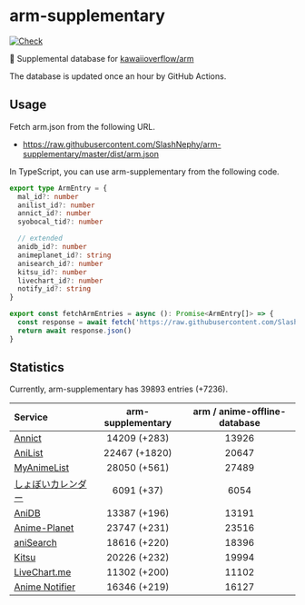 # arm-supplementary

[![Check](https://github.com/SlashNephy/arm-supplementary/actions/workflows/check-node.yml/badge.svg)](https://github.com/SlashNephy/arm-supplementary/actions/workflows/check-node.yml)

💊 Supplemental database for [kawaiioverflow/arm](https://github.com/kawaiioverflow/arm)

The database is updated once an hour by GitHub Actions.

## Usage

Fetch arm.json from the following URL.

- https://raw.githubusercontent.com/SlashNephy/arm-supplementary/master/dist/arm.json

In TypeScript, you can use arm-supplementary from the following code.

```TypeScript
export type ArmEntry = {
  mal_id?: number
  anilist_id?: number
  annict_id?: number
  syobocal_tid?: number

  // extended
  anidb_id?: number
  animeplanet_id?: string
  anisearch_id?: number
  kitsu_id?: number
  livechart_id?: number
  notify_id?: string
}

export const fetchArmEntries = async (): Promise<ArmEntry[]> => {
  const response = await fetch('https://raw.githubusercontent.com/SlashNephy/arm-supplementary/master/dist/arm.json')
  return await response.json()
}
```

## Statistics

Currently, arm-supplementary has 39893 entries (+7236).

| Service                                     | arm-supplementary | arm / anime-offline-database |
| :------------------------------------------ | :---------------: | :--------------------------: |
| [Annict](https://annict.com)                |   14209 (+283)    |            13926             |
| [AniList](https://anilist.co)               |   22467 (+1820)   |            20647             |
| [MyAnimeList](https://myanimelist.net)      |   28050 (+561)    |            27489             |
| [しょぼいカレンダー](https://cal.syoboi.jp) |    6091 (+37)     |             6054             |
| [AniDB](https://anidb.net)                  |   13387 (+196)    |            13191             |
| [Anime-Planet](https://anime-planet.com)    |   23747 (+231)    |            23516             |
| [aniSearch](https://anisearch.com)          |   18616 (+220)    |            18396             |
| [Kitsu](https://kitsu.io)                   |   20226 (+232)    |            19994             |
| [LiveChart.me](https://livechart.me)        |   11302 (+200)    |            11102             |
| [Anime Notifier](https://notify.moe)        |   16346 (+219)    |            16127             |
